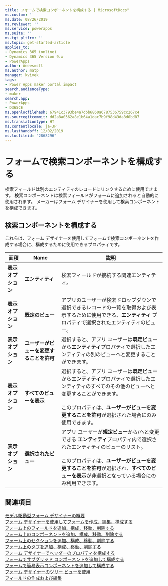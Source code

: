 ```yaml
---
title: フォームで検索コンポーネントを構成する | MicrosoftDocs"
ms.custom: ''
ms.date: 08/26/2019
ms.reviewer: ''
ms.service: powerapps
ms.suite: ''
ms.tgt_pltfrm: ''
ms.topic: get-started-article
applies_to:
- Dynamics 365 (online)
- Dynamics 365 Version 9.x
- PowerApps
author: Aneesmsft
ms.author: matp
manager: kvivek
tags:
- Power Apps maker portal impact
search.audienceType:
- maker
search.app:
- PowerApps
- D365CE
ms.openlocfilehash: 67941c3793be4a7dbb6860a6787536759cc267c4
ms.sourcegitcommit: dd2a8a0362a8e1b64a1dac7b9f98d43da8d0bd87
ms.translationtype: HT
ms.contentlocale: ja-JP
ms.lasthandoff: 12/02/2019
ms.locfileid: "2868296"
---
```

# <a name="configure-a-lookup-component-on-a-form"></a>フォームで検索コンポーネントを構成する  
検索フィールドは別のエンティティのレコードにリンクするために使用できます。 検索コンポーネントは検索フィールドがフォームに追加されると自動的に使用されます。 メーカーはフォーム デザイナーを使用して検索コンポーネントを構成できます。

## <a name="configure-a-lookup-component"></a>検索コンポーネントを構成する
これらは、フォーム デザイナーを使用してフォームで検索コンポーネントを作成する場合に、構成するために使用できるプロパティです。


<!--from editor: "Drop-down" should only be an adjective. In the following table, is it a list? A menu? -->


|面積  |Name  |説明  |
|---------|---------|---------|
| **表示オプション** | **エンティティ** |  検索フィールドが接続する関連エンティティ。 |
| **表示オプション** | **既定のビュー** |  アプリのユーザーが検索ドロップダウンで選択できるレコードの一覧を取得および表示するために使用できる、**エンティティ** プロパティで選択されたエンティティのビュー。 |
| **表示オプション** | **ユーザーがビューを変更することを許可** |  選択すると、アプリ ユーザーは**既定ビュー**から**エンティティ**プロパティで選択したエンティティの別のビューへと変更することができます。 |
| **表示オプション** | **すべてのビューを表示** |  選択すると、アプリ ユーザーは**既定ビュー**から**エンティティ**プロパティで選択したエンティティのすべてのその他のビューへと変更することができます。 <br /><br />このプロパティは、**ユーザーがビューを変更することを許可**が選択された場合にのみ使用できます。 |
| **表示オプション** | **選択されたビュー** |  アプリ ユーザーが**規定ビュー**から/へと変更できる **エンティティ**プロパティ内で選択されたエンティティのビューのリスト。 <br /><br />このプロパティは、**ユーザーがビューを変更することを許可**が選択され、**すべてのビューを表示**が非選択となっている場合にのみ利用できます。 |

## <a name="see-also"></a>関連項目
[モデル駆動型フォーム デザイナーの概要](form-designer-overview.md)  
[フォーム デザイナーを使用してフォームを作成、編集、構成する](create-and-edit-forms.md)  
[フォーム上のフィールドを追加、構成、移動、削除する](add-move-or-delete-fields-on-form.md)  
[フォーム上のコンポーネントを追加、構成、移動、削除する](add-move-configure-or-delete-components-on-form.md)  
[フォーム上のセクションを追加、構成、移動、削除する](add-move-or-delete-sections-on-form.md)  
[フォーム上のタブを追加、構成、移動、削除する](add-move-or-delete-tabs-on-form.md)  
[フォーム デザイナーでヘッダーのプロパティを構成する](form-designer-header-properties.md)  
[フォームでサブグリッド コンポーネントを追加して構成する](form-designer-add-configure-subgrid.md)  
[フォームで簡易表示コンポーネントを追加して構成する](form-designer-add-configure-quickview.md)  
[フォーム デザイナーのツリー ビューを使用](using-tree-view-on-form.md)  
[フィールドの作成および編集](../common-data-service/create-edit-field-portal.md)  
